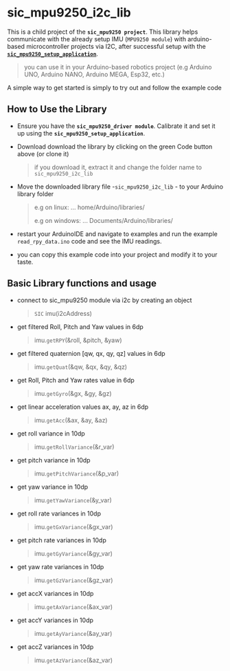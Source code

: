 # sic_mpu9250_i2c_lib
This is a child project of the **`sic_mpu9250 project`**. This library helps communicate with the already setup IMU (`MPU9250 module`) with  arduino-based microcontroller projects via I2C, after successful setup with the [**`sic_mpu9250_setup_application`**](https://github.com/samuko-things-company/sic_mpu9250_setup_application).

> you can use it in your Arduino-based robotics project (e.g Arduino UNO, Arduino NANO, Arduino MEGA, Esp32, etc.)

A simple way to get started is simply to try out and follow the example code


## How to Use the Library
- Ensure you have the **`sic_mpu9250_driver module`**. Calibrate it and set it up using the **`sic_mpu9250_setup_application`**.

- Download download the library by clicking on the green Code button above (or clone it)
  > if you download it, extract it and change the folder name to `sic_mpu9250_i2c_lib`

- Move the downloaded library file -`sic_mpu9250_i2c_lib` - to your Arduino library folder
  > e.g on linux: ... home/Arduino/libraries/
  >
  > e.g on windows: ... Documents/Arduino/libraries/

- restart your ArduinoIDE and navigate to examples and run the example `read_rpy_data.ino` code and see the IMU readings.

- you can copy this example code into your project and modify it to your taste.


## Basic Library functions and usage

- connect to sic_mpu9250 module via i2c by creating an object
  > `SIC` imu(i2cAddress)

- get filtered Roll, Pitch and Yaw values in 6dp
  > imu.`getRPY`(&roll, &pitch, &yaw)

- get filtered quaternion [qw, qx, qy, qz] values in 6dp
  > imu.`getQuat`(&qw, &qx, &qy, &qz)

- get Roll, Pitch and Yaw rates value in 6dp
  > imu.`getGyro`(&gx, &gy, &gz)

- get linear acceleration values ax, ay, az in 6dp
  > imu.`getAcc`(&ax, &ay, &az)

- get roll variance in 10dp
  > imu.`getRollVariance`(&r_var)

- get pitch variance in 10dp
  > imu.`getPitchVariance`(&p_var)

- get yaw variance in 10dp
  > imu.`getYawVariance`(&y_var)

- get roll rate variances in 10dp
  > imu.`getGxVariance`(&gx_var)

- get pitch rate variances in 10dp
  > imu.`getGyVariance`(&gy_var)

- get yaw rate variances in 10dp
  > imu.`getGzVariance`(&gz_var)

- get accX variances in 10dp
  > imu.`getAxVariance`(&ax_var)

- get accY variances in 10dp
  > imu.`getAyVariance`(&ay_var)

- get accZ variances in 10dp
  > imu.`getAzVariance`(&az_var)
